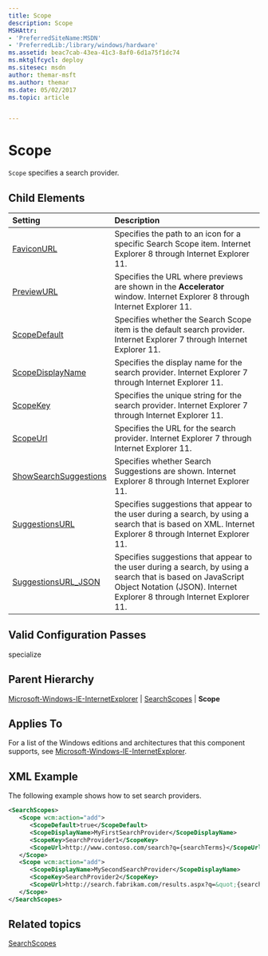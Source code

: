 ```yaml
---
title: Scope
description: Scope
MSHAttr:
- 'PreferredSiteName:MSDN'
- 'PreferredLib:/library/windows/hardware'
ms.assetid: beac7cab-43ea-41c3-8af0-6d1a75f1dc74
ms.mktglfcycl: deploy
ms.sitesec: msdn
author: themar-msft
ms.author: themar
ms.date: 05/02/2017
ms.topic: article


---
```

# Scope

`Scope` specifies a search provider.

## Child Elements

| Setting                 | Description                                                                           |
|:------------------------|:--------------------------------------------------------------------------------------|
| [FaviconURL](microsoft-windows-ie-internetexplorer-searchscopes-scope-faviconurl.md) | Specifies the path to an icon for a specific Search Scope item. Internet Explorer 8 through Internet Explorer 11. |
| [PreviewURL](microsoft-windows-ie-internetexplorer-searchscopes-scope-previewurl.md) | Specifies the URL where previews are shown in the <strong>Accelerator</strong> window. Internet Explorer 8 through Internet Explorer 11. |
| [ScopeDefault](microsoft-windows-ie-internetexplorer-searchscopes-scope-scopedefault.md) | Specifies whether the Search Scope item is the default search provider. Internet Explorer 7 through Internet Explorer 11. |
| [ScopeDisplayName](microsoft-windows-ie-internetexplorer-searchscopes-scope-scopedisplayname.md) | Specifies the display name for the search provider. Internet Explorer 7 through Internet Explorer 11. |
| [ScopeKey](microsoft-windows-ie-internetexplorer-searchscopes-scope-scopekey.md) | Specifies the unique string for the search provider. Internet Explorer 7 through Internet Explorer 11. |
| [ScopeUrl](microsoft-windows-ie-internetexplorer-searchscopes-scope-scopeurl.md) | Specifies the URL for the search provider. Internet Explorer 7 through Internet Explorer 11. |
| [ShowSearchSuggestions](microsoft-windows-ie-internetexplorer-searchscopes-scope-showsearchsuggestions.md) | Specifies whether Search Suggestions are shown. Internet Explorer 8 through Internet Explorer 11. |
| [SuggestionsURL](microsoft-windows-ie-internetexplorer-searchscopes-scope-suggestionsurl.md) | Specifies suggestions that appear to the user during a search, by using a search that is based on XML. Internet Explorer 8 through Internet Explorer 11. |
| [SuggestionsURL_JSON](microsoft-windows-ie-internetexplorer-searchscopes-scope-suggestionsurl-json.md) | Specifies suggestions that appear to the user during a search, by using a search that is based on JavaScript Object Notation (JSON). Internet Explorer 8 through Internet Explorer 11. |

## Valid Configuration Passes

specialize

## Parent Hierarchy

[Microsoft-Windows-IE-InternetExplorer](microsoft-windows-ie-internetexplorer.md) | [SearchScopes](microsoft-windows-ie-internetexplorer-searchscopes.md) | **Scope**

## Applies To

For a list of the Windows editions and architectures that this component supports, see [Microsoft-Windows-IE-InternetExplorer](microsoft-windows-ie-internetexplorer.md).

## XML Example

The following example shows how to set search providers.

```XML
<SearchScopes>
   <Scope wcm:action="add">
      <ScopeDefault>true</ScopeDefault>
      <ScopeDisplayName>MyFirstSearchProvider</ScopeDisplayName>
      <ScopeKey>SearchProvider1</ScopeKey>
      <ScopeUrl>http://www.contoso.com/search?q={searchTerms}</ScopeUrl>
   </Scope>
   <Scope wcm:action="add">
      <ScopeDisplayName>MySecondSearchProvider</ScopeDisplayName>
      <ScopeKey>SearchProvider2</ScopeKey>
      <ScopeUrl>http://search.fabrikam.com/results.aspx?q=&quot;{searchTerms}&quot;</ScopeUrl>
   </Scope>
</SearchScopes>
```

## Related topics

[SearchScopes](microsoft-windows-ie-internetexplorer-searchscopes.md)
